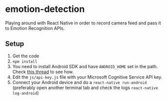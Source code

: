 # emotion-detection
Playing around with React Native in order to record camera feed and pass it to Emotion Recognition APIs.

## Setup
 1. Get the code
 2. `npm install`
 3. You need to install Android SDK and have `ANDROID_HOME` set in the path. Check [this thread](http://stackoverflow.com/questions/19986214/setting-android-home-enviromental-variable-on-mac-os-x) to see how.
 3. Edit the `js/api-key.js` file with your Microsoft Cognitive Service API key.
 4. Connect your Android device and do a `react-native run-android` (preferably open another terminal tab and check the logs `react-native log-android`)
 
